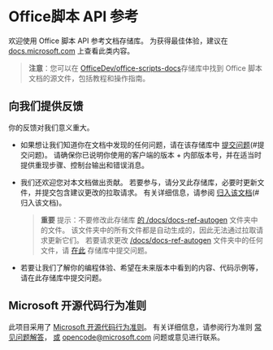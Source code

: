 # <a name="office-scripts-api-reference"></a>Office脚本 API 参考

欢迎使用 Office 脚本 API 参考文档存储库。 为获得最佳体验，建议在 [docs.microsoft.com](https://docs.microsoft.com/javascript/api/office-scripts/overview) 上查看此类内容。

> **注意**：您可以在 [OfficeDev/office-scripts-docs](https://github.com/OfficeDev/office-scripts-docs)存储库中找到 Office 脚本文档的源文件，包括教程和操作指南。

## <a name="give-us-your-feedback"></a>向我们提供反馈

你的反馈对我们意义重大。

* 如果想让我们知道你在文档中发现的任何问题，请在该存储库中 [提交问题](https://github.com/OfficeDev/office-scripts-docs-reference/issues)(#提交问题)。 请确保你已说明你使用的客户端的版本 + 内部版本号，并在适当时提供重现步骤、控制台输出和错误消息。

* 我们还欢迎您对本文档做出贡献。 若要参与，请分叉此存储库，必要时更新文件，并提交包含建议更改的拉取请求。 有关详细信息，请参阅 [归入该文档](Contributing.md)(#归入该文档)。

    > **重要** 提示：不要修改此存储库 [的 /docs/docs-ref-autogen](https://github.com/OfficeDev/office-scripts-docs-reference/tree/master/docs/docs-ref-autogen) 文件夹中的文件。 该文件夹中的所有文件都是自动生成的，因此无法通过拉取请求更新它们。 若要请求更改 [/docs/docs-ref-autogen](https://github.com/OfficeDev/office-scripts-docs-reference/tree/master/docs/docs-ref-autogen) 文件夹中的任何文件，请 [在此](https://github.com/OfficeDev/office-scripts-docs-reference/issues) 存储库中提交问题。

* 若要让我们了解你的编程体验、希望在未来版本中看到的内容、代码示例等，请在此存储库中提交问题。 [](https://github.com/OfficeDev/office-scripts-docs-reference/issues)

## <a name="microsoft-open-source-code-of-conduct"></a>Microsoft 开源代码行为准则

此项目采用了 [Microsoft 开源代码行为准则](https://opensource.microsoft.com/codeofconduct/)。
有关详细信息，请参阅行为准则 [常见问题解答](https://opensource.microsoft.com/codeofconduct/faq/)， [或](mailto:opencode@microsoft.com) opencode@microsoft.com 问题或意见进行联系。
